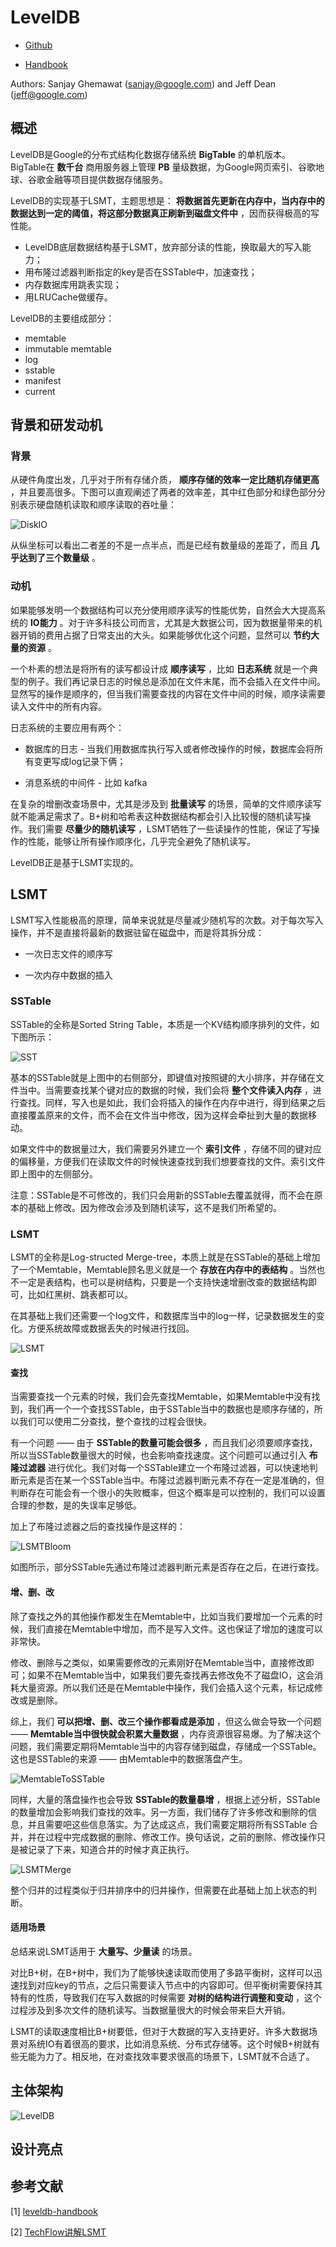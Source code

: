 # LevelDB

* [Github](https://github.com/google/leveldb)

* [Handbook](https://leveldb-handbook.readthedocs.io/zh/latest/basic.html)

Authors: Sanjay Ghemawat (sanjay@google.com) and Jeff Dean (jeff@google.com)

## 概述

LevelDB是Google的分布式结构化数据存储系统 **BigTable** 的单机版本。BigTable在 **数千台** 商用服务器上管理 **PB** 量级数据，为Google网页索引、谷歌地球、谷歌金融等项目提供数据存储服务。

LevelDB的实现基于LSMT，主题思想是： **将数据首先更新在内存中，当内存中的数据达到一定的阈值，将这部分数据真正刷新到磁盘文件中** ，因而获得极高的写性能。

* LevelDB底层数据结构基于LSMT，放弃部分读的性能，换取最大的写入能力；
* 用布隆过滤器判断指定的key是否在SSTable中，加速查找；
* 内存数据库用跳表实现；
* 用LRUCache做缓存。

LevelDB的主要组成部分：

* memtable
* immutable memtable
* log
* sstable
* manifest
* current


## 背景和研发动机

### 背景

从硬件角度出发，几乎对于所有存储介质， **顺序存储的效率一定比随机存储更高** ，并且要高很多。下图可以直观阐述了两者的效率差，其中红色部分和绿色部分分别表示硬盘随机读取和顺序读取的吞吐量：

![DiskIO](./images/disk_io.png)

从纵坐标可以看出二者差的不是一点半点，而是已经有数量级的差距了，而且 **几乎达到了三个数量级** 。

### 动机

如果能够发明一个数据结构可以充分使用顺序读写的性能优势，自然会大大提高系统的 **IO能力** 。对于许多科技公司而言，尤其是大数据公司，因为数据量带来的机器开销的费用占据了日常支出的大头。如果能够优化这个问题，显然可以 **节约大量的资源** 。

一个朴素的想法是将所有的读写都设计成 **顺序读写** ，比如 **日志系统** 就是一个典型的例子。我们再记录日志的时候总是添加在文件末尾，而不会插入在文件中间。显然写的操作是顺序的，但当我们需要查找的内容在文件中间的时候，顺序读需要读入文件中的所有内容。

日志系统的主要应用有两个：

* 数据库的日志 - 当我们用数据库执行写入或者修改操作的时候，数据库会将所有变更写成log记录下俩；

* 消息系统的中间件 - 比如 kafka

在复杂的增删改查场景中，尤其是涉及到 **批量读写** 的场景，简单的文件顺序读写就不能满足需求了。B+树和哈希表这种数据结构都会引入比较慢的随机读写操作。我们需要 **尽量少的随机读写** ，LSMT牺牲了一些读操作的性能，保证了写操作的性能，能够让所有操作顺序化，几乎完全避免了随机读写。

LevelDB正是基于LSMT实现的。

## LSMT

LSMT写入性能极高的原理，简单来说就是尽量减少随机写的次数。对于每次写入操作，并不是直接将最新的数据驻留在磁盘中，而是将其拆分成：

* 一次日志文件的顺序写

* 一次内存中数据的插入

### SSTable

SSTable的全称是Sorted String Table，本质是一个KV结构顺序排列的文件，如下图所示：

![SST](./images/sst.png)

基本的SSTable就是上图中的右侧部分，即键值对按照键的大小排序，并存储在文件当中。当需要查找某个键对应的数据的时候，我们会将 **整个文件读入内存** ，进行查找。同样，写入也是如此，我们会将插入的操作在内存中进行，得到结果之后直接覆盖原来的文件，而不会在文件当中修改，因为这样会牵扯到大量的数据移动。

如果文件中的数据量过大，我们需要另外建立一个 **索引文件** ，存储不同的键对应的偏移量，方便我们在读取文件的时候快速查找到我们想要查找的文件。索引文件即上图中的左侧部分。

注意：SSTable是不可修改的，我们只会用新的SSTable去覆盖就得，而不会在原本的基础上修改。因为修改会涉及到随机读写，这不是我们所希望的。

### LSMT

LSMT的全称是Log-structed Merge-tree，本质上就是在SSTable的基础上增加了一个Memtable，Memtable顾名思义就是一个 **存放在内存中的表结构** 。当然也不一定是表结构，也可以是树结构，只要是一个支持快速增删改查的数据结构即可，比如红黑树、跳表都可以。

在其基础上我们还需要一个log文件，和数据库当中的log一样，记录数据发生的变化。方便系统故障或数据丢失的时候进行找回。

![LSMT](./images/lsmt.png)

#### 查找

当需要查找一个元素的时候，我们会先查找Memtable，如果Memtable中没有找到，我们再一个一个查找SSTable，由于SSTable当中的数据也是顺序存储的，所以我们可以使用二分查找，整个查找的过程会很快。

有一个问题 —— 由于 **SSTable的数量可能会很多** ，而且我们必须要顺序查找，所以当SSTable数量很大的时候，也会影响查找速度。这个问题可以通过引入 **布隆过滤器** 进行优化。我们对每一个SSTable建立一个布隆过滤器，可以快速地判断元素是否在某一个SSTable当中。布隆过滤器判断元素不存在一定是准确的，但判断存在可能会有一个很小的失败概率，但这个概率是可以控制的，我们可以设置合理的参数，是的失误率足够低。

加上了布隆过滤器之后的查找操作是这样的：

![LSMTBloom](./images/lsmt_bloom.png)

如图所示，部分SSTable先通过布隆过滤器判断元素是否存在之后，在进行查找。

#### 增、删、改

除了查找之外的其他操作都发生在Memtable中，比如当我们要增加一个元素的时候，我们直接在Memtable中增加，而不是写入文件。这也保证了增加的速度可以非常快。

修改、删除与之类似，如果需要修改的元素刚好在Memtable当中，直接修改即可；如果不在Memtable当中，如果我们要先查找再去修改免不了磁盘IO，这会消耗大量资源。所以我们还是在Memtable中操作，我们会插入这个元素，标记成修改或是删除。

综上，我们 **可以把增、删、改三个操作都看成是添加** ，但这么做会导致一个问题 —— **Memtable当中很快就会积累大量数据** ，内存资源很容易爆。为了解决这个问题，我们需要定期将Memtable当中的内容存储到磁盘，存储成一个SSTable。这也是SSTable的来源 —— 由Memtable中的数据落盘产生。

![MemtableToSSTable](./images/memtable2sstable.png)

同样，大量的落盘操作也会导致 **SSTable的数量暴增** ，根据上述分析，SSTable的数量增加会影响我们查找的效率。另一方面，我们储存了许多修改和删除的信息，并且需要吧这些信息落实。为了达成这点，我们需要定期将所有SSTable
合并，并在过程中完成数据的删除、修改工作。换句话说，之前的删除、修改操作只是被记录了下来，知道合并的时候才真正执行。

![LSMTMerge](./images/lsmt_merge.png)

整个归并的过程类似于归并排序中的归并操作，但需要在此基础上加上状态的判断。

#### 适用场景

总结来说LSMT适用于 **大量写、少量读** 的场景。

对比B+树，在B+树中，我们为了能够快速读取而使用了多路平衡树，这样可以迅速找到对应key的节点，之后只需要读入节点中的内容即可。但平衡树需要保持其特有的性质，导致我们在写入数据的时候需要 **对树的结构进行调整和变动** ，这个过程涉及到多次文件的随机读写。当数据量很大的时候会带来巨大开销。

LSMT的读取速度相比B+树要低，但对于大数据的写入支持更好。许多大数据场景对系统IO有着很高的要求，比如消息系统、分布式存储等。这个时候B+树就有些无能为力了。相反地，在对查找效率要求很高的场景下，LSMT就不合适了。

## 主体架构

![LevelDB](./images/leveldb_arch.jpeg)

## 设计亮点

## 参考文献

[1] [leveldb-handbook](https://leveldb-handbook.readthedocs.io/zh/latest/basic.html)

[2] [TechFlow讲解LSMT](https://mp.weixin.qq.com/s?__biz=MzUyMTM5OTM2NA==&mid=2247484853&idx=1&sn=99fa9bf9cc6a31d1f248a87c25966858&chksm=f9daf89ecead71885c7fb7cabc2ba719500aea4a8af277cd0744536dedd9b3dbead5f9253898&scene=21#wechat_redirect)